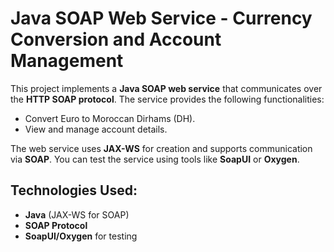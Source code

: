 # Java SOAP Web Service - Currency Conversion and Account Management

This project implements a **Java SOAP web service** that communicates over the **HTTP SOAP protocol**. The service provides the following functionalities:

- Convert Euro to Moroccan Dirhams (DH).
- View and manage account details.

The web service uses **JAX-WS** for creation and supports communication via **SOAP**. You can test the service using tools like **SoapUI** or **Oxygen**.

## Technologies Used:
- **Java** (JAX-WS for SOAP)
- **SOAP Protocol**
- **SoapUI/Oxygen** for testing
